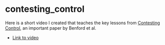 # contesting_control

Here is a short video I created that teaches the key lessons from [Contesting Control](https://www.tandfonline.com/doi/pdf/10.1080/07370024.2020.1754214), an important paper by Benford et al.

- [Link to video](https://www.youtube.com/watch?v=oQPUHwcPWNU&ab_channel=JacobDean)
